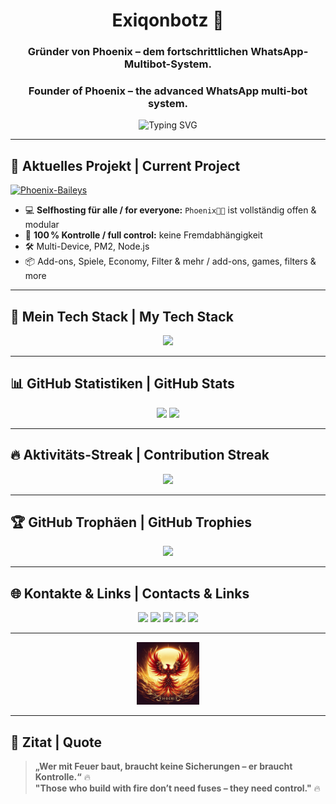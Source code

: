 <h1 align="center"> Exiqonbotz 👑</h1>

<h3 align="center"> Gründer von Phoenix – dem fortschrittlichen WhatsApp-Multibot-System.</h3>
<h3 align="center"> Founder of Phoenix – the advanced WhatsApp multi-bot system.</h3>

<p align="center">
  <img src=https://readme-typing-svg.demolab.com?font=Fira+Code&size=22&pause=1000&center=true&vCenter=true&color=FF4D4D&width=450&lines=🔥+Dev+aus+Deutschland+%7C+Dev+from+Germany;🔥+Phoenix-Bot+–+Next+Gen+WA+Bot;🔥+Selfhosting+für+alle+%7C+Selfhosting+for+everyone;🔥+Leidenschaftlicher+Coder+%7C+Passionate+Coder" alt="Typing SVG" />
</p>

---

## 🚀 Aktuelles Projekt | Current Project

[![Phoenix-Baileys](https://img.shields.io/badge/🔥%20Phoenix%20Baileys-Aktiv%20in%20Entwicklung%20%7C%20Actively%20in%20Development-ff4d4d?style=for-the-badge&logo=whatsapp&logoColor=white)](https://github.com/Exiqonbotz/phoenix-baileys-v2)

- 💻 **Selfhosting für alle / for everyone:** `Phoenix🐦‍🔥` ist vollständig offen & modular  
- 🧠 **100 % Kontrolle / full control:** keine Fremdabhängigkeit  
- 🛠️ Multi-Device, PM2, Node.js  
- 📦 Add-ons, Spiele, Economy, Filter & mehr / add-ons, games, filters & more

---

## 🔧 Mein Tech Stack | My Tech Stack

<p align="center">
  <img src="https://skillicons.dev/icons?i=nodejs,javascript,mongodb,git&theme=dark" />
</p>

---

## 📊 GitHub Statistiken | GitHub Stats

<p align="center">
  <img src="https://github-readme-stats.vercel.app/api?username=Exiqonbotz&show_icons=true&theme=radical&hide_border=true&icon_color=ff4d4d&title_color=ff6666" />
  <img src="https://github-readme-stats.vercel.app/api/top-langs/?username=Exiqonbotz&layout=compact&theme=radical&hide_border=true&title_color=ff6666" />
</p>

---

## 🔥 Aktivitäts-Streak | Contribution Streak

<p align="center">
  <img src="https://streak-stats.demolab.com?user=Exiqonbotz&theme=firewatch&hide_border=true&ring=ff4d4d&fire=ff3333&currStreakLabel=ffffff" />
</p>

---

## 🏆 GitHub Trophäen | GitHub Trophies

<p align="center">
  <img src="https://github-profile-trophy.vercel.app/?username=Exiqonbotz&theme=dracula&row=1&column=7&no-bg=true&title=Stars,Commits,Repositories,Followers,PullRequest,Issues,Contributions" />
</p>

---

## 🌐 Kontakte & Links | Contacts & Links

<p align="center">
  <a href="https://t.me/Exiqonoff2"><img src="https://img.shields.io/badge/Telegram-Exiqonoff2-0088cc?style=for-the-badge&logo=telegram" /></a>
  <a href="https://discord.gg/kMCGH3xFAw"><img src="https://img.shields.io/badge/Discord-Community-5865F2?style=for-the-badge&logo=discord&logoColor=white" /></a>
  <a href="https://phoenixgermany.com"><img src="https://img.shields.io/badge/Website-phoenixgermany.com-orange?style=for-the-badge&logo=firefox-browser" /></a>
  <a href="mailto:phoenixgermanycontact@gmail.com"><img src="https://img.shields.io/badge/Mail-Kontakt-EA4335?style=for-the-badge&logo=gmail&logoColor=white" /></a>
  <a href="https://wa.me/491741711168"><img src="https://img.shields.io/badge/WhatsApp-Chat%20Now-25D366?style=for-the-badge&logo=whatsapp&logoColor=white" /></a>
</p>

---

<p align="center">
  <img src="https://github.com/Exiqonbotz/Exiqonbotz/raw/main/assets/phoenix.png" height="100" alt="Phoenix Logo" />
</p>

---

## 💬 Zitat | Quote

> **„Wer mit Feuer baut, braucht keine Sicherungen – er braucht Kontrolle.“** 🔥  
> **"Those who build with fire don’t need fuses – they need control."** 🔥

